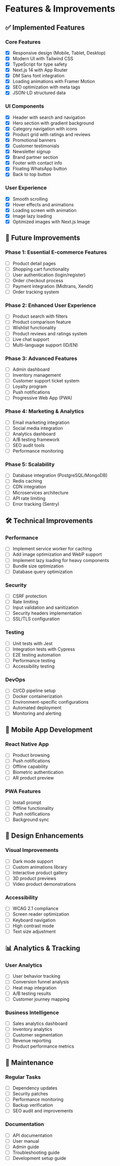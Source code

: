 # Features & Improvements

## ✅ Implemented Features

### Core Features
- [x] Responsive design (Mobile, Tablet, Desktop)
- [x] Modern UI with Tailwind CSS
- [x] TypeScript for type safety
- [x] Next.js 14 with App Router
- [x] DM Sans font integration
- [x] Loading animations with Framer Motion
- [x] SEO optimization with meta tags
- [x] JSON-LD structured data

### UI Components
- [x] Header with search and navigation
- [x] Hero section with gradient background
- [x] Category navigation with icons
- [x] Product grid with ratings and reviews
- [x] Promotional banners
- [x] Customer testimonials
- [x] Newsletter signup
- [x] Brand partner section
- [x] Footer with contact info
- [x] Floating WhatsApp button
- [x] Back to top button

### User Experience
- [x] Smooth scrolling
- [x] Hover effects and animations
- [x] Loading screen with animation
- [x] Image lazy loading
- [x] Optimized images with Next.js Image

## 🚀 Future Improvements

### Phase 1: Essential E-commerce Features
- [ ] Product detail pages
- [ ] Shopping cart functionality
- [ ] User authentication (login/register)
- [ ] Order checkout process
- [ ] Payment integration (Midtrans, Xendit)
- [ ] Order tracking system

### Phase 2: Enhanced User Experience
- [ ] Product search with filters
- [ ] Product comparison feature
- [ ] Wishlist functionality
- [ ] Product reviews and ratings system
- [ ] Live chat support
- [ ] Multi-language support (ID/EN)

### Phase 3: Advanced Features
- [ ] Admin dashboard
- [ ] Inventory management
- [ ] Customer support ticket system
- [ ] Loyalty program
- [ ] Push notifications
- [ ] Progressive Web App (PWA)

### Phase 4: Marketing & Analytics
- [ ] Email marketing integration
- [ ] Social media integration
- [ ] Analytics dashboard
- [ ] A/B testing framework
- [ ] SEO audit tools
- [ ] Performance monitoring

### Phase 5: Scalability
- [ ] Database integration (PostgreSQL/MongoDB)
- [ ] Redis caching
- [ ] CDN integration
- [ ] Microservices architecture
- [ ] API rate limiting
- [ ] Error tracking (Sentry)

## 🛠️ Technical Improvements

### Performance
- [ ] Implement service worker for caching
- [ ] Add image optimization and WebP support
- [ ] Implement lazy loading for heavy components
- [ ] Bundle size optimization
- [ ] Database query optimization

### Security
- [ ] CSRF protection
- [ ] Rate limiting
- [ ] Input validation and sanitization
- [ ] Security headers implementation
- [ ] SSL/TLS configuration

### Testing
- [ ] Unit tests with Jest
- [ ] Integration tests with Cypress
- [ ] E2E testing automation
- [ ] Performance testing
- [ ] Accessibility testing

### DevOps
- [ ] CI/CD pipeline setup
- [ ] Docker containerization
- [ ] Environment-specific configurations
- [ ] Automated deployment
- [ ] Monitoring and alerting

## 📱 Mobile App Development

### React Native App
- [ ] Product browsing
- [ ] Push notifications
- [ ] Offline capability
- [ ] Biometric authentication
- [ ] AR product preview

### PWA Features
- [ ] Install prompt
- [ ] Offline functionality
- [ ] Push notifications
- [ ] Background sync

## 🎨 Design Enhancements

### Visual Improvements
- [ ] Dark mode support
- [ ] Custom animations library
- [ ] Interactive product gallery
- [ ] 3D product previews
- [ ] Video product demonstrations

### Accessibility
- [ ] WCAG 2.1 compliance
- [ ] Screen reader optimization
- [ ] Keyboard navigation
- [ ] High contrast mode
- [ ] Text size adjustment

## 📊 Analytics & Tracking

### User Analytics
- [ ] User behavior tracking
- [ ] Conversion funnel analysis
- [ ] Heat map integration
- [ ] A/B testing results
- [ ] Customer journey mapping

### Business Intelligence
- [ ] Sales analytics dashboard
- [ ] Inventory analytics
- [ ] Customer segmentation
- [ ] Revenue reporting
- [ ] Product performance metrics

## 🔧 Maintenance

### Regular Tasks
- [ ] Dependency updates
- [ ] Security patches
- [ ] Performance monitoring
- [ ] Backup verification
- [ ] SEO audit and improvements

### Documentation
- [ ] API documentation
- [ ] User manual
- [ ] Admin guide
- [ ] Troubleshooting guide
- [ ] Development setup guide
